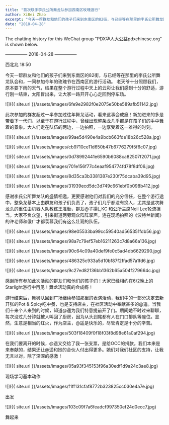 ```yaml
---
title: "首次联手李氏公所舞龙队参加西南区玫瑰游行"
author: XiBei Zhao
excerpt: "今天一帮群友和他们的孩子们来到东南区的82街，与已经等在那里的李氏公所舞龙队会和，一同参加今年的玫瑰节在西南区的游行活动。感谢舞龙队的盛情相邀，更要感谢他们对我们的充分信任，在整个游行途中，整条龙基本上由群友和孩子们负责了，孩子们几乎都没有换人，尤其是这次舞龙头的重任由机器人队教练王准勤，群友@子揚L,KC 和公所主席Neil Lee轮流担当。大家不负众望，引来街道两旁观众阵阵掌声。"
date: "2018-04-28"
---
```


The chatting history for this WeChat group "PDX华人大公益pdxchinese.org" is shown below.

—————  2018-04-28  —————

西北兆  18:50

今天一帮群友和他们的孩子们来到东南区的82街，与已经等在那里的李氏公所舞龙队会和，一同参加今年的玫瑰节在西南区的游行活动。
老天爷十分照顾我们，原本要下雨的天气，结果在整个游行过程中天上的云彩让我们感到十分的舒适，游行刚一结束，太阳冒出来，让大家一路开开心心走回到停车场。

![]({{ site.url }}/assets/images/6fe9e2982f0e2075e50be589afb51142.jpg)

此次参加的群友超过一半参加过往年舞龙活动，看来这事会成瘾！新加进来的多是带着下一代们，以至于在游行过程中，曾经出现整条龙几乎都是在孩子们的手中舞着的景象。大人们走在队伍的两边，一边拍照，一边享受着这一难得的时刻。

![]({{ site.url }}/assets/images/99ae5d490e4a9bcb663fde18b26c528a.jpg)

![]({{ site.url }}/assets/images/cb9710ce11d650b47b6776279f5f6c07.jpg)

![]({{ site.url }}/assets/images/0d78992441e6590b6088ca82507f2071.jpg)

![]({{ site.url }}/assets/images/701e156f77c4eaaf954774fd78f8df06.jpg)

![]({{ site.url }}/assets/images/8d35ca3b3381387e230f75dcaba39d95.jpg)

![]({{ site.url }}/assets/images/31939ecd5dc3d749c661ebf0b098b412.jpg)

感谢李氏公所舞龙队的盛情相邀，更要感谢他们对我们的充分信任，在整个游行途中，整条龙基本上由群友和孩子们负责了，孩子们几乎都没有换人，尤其是这次舞龙头的重任由机器人队教练王准勤，群友@子揚L,KC 和公所主席Neil Lee轮流担当。大家不负众望，引来街道两旁观众阵阵掌声。连在现场拍照的《波特兰新闻》的许老师和俄广才都羡慕我们有这么壮观的队伍。

![]({{ site.url }}/assets/images/98e05533ba99cc59540ad565351fdb56.jpg)

![]({{ site.url }}/assets/images/98a7c79ef57eb16211263c7d8a66a136.jpg)

![]({{ site.url }}/assets/images/90c64c09a40def9fe0c5ad4db6629290.jpg)

![]({{ site.url }}/assets/images/486325c933a5d10bf87f2ffad57a1fd6.jpg)

![]({{ site.url }}/assets/images/9c27ed82136bb1362b65a504f279664c.jpg)

感谢所有参加此次活动的群友们和他们的孩子们！大家已经相约在6/2晚上的Starlight游行中再见！舞龙活动真的会成瘾！

游行结束后，舞狮队回到广场继续参加那里的表演活动，我们中的一部分决定去新开张的Pot & Spicy吃中餐，也是支持店主，在社区活动中奉献甚多的@遥。当我们十来个人来到的时候，知道@遥为我们特意提前开了门。期间她不时过来聊聊，每次没过几分钟就被人叫回了厨房，因为从头到尾都有人在门口排队等座位。显然，生意是相当的红火，作为店主，@遥是快乐的，尽管肯定是十分的辛苦。

![]({{ site.url }}/assets/images/503f18409f0f18f03f8d98e61a0af294.jpg)

在我们要离开的时候，@遥又交给了我一张支票，是给OCC的捐款。我们本来是来奉献的，结果还让@遥和她的合伙人付出得更多。她们对我们社区的支持，让我无言以对，除了深深的感激！

![]({{ site.url }}/assets/images/05a93f345153f96a30edf1d9a24c3ae8.jpg)

现场学习基本动作

![]({{ site.url }}/assets/images/f1ff131cfaf8772b323825cc030e4a7e.jpg)

出发

![]({{ site.url }}/assets/images/103c09f7a6feadcf997350ef24d0ecc7.jpg)

舞起来
